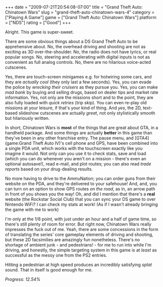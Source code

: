 +++
date = "2009-07-21T20:54:08-07:00"
title = "Grand Theft Auto: Chinatown Wars"
slug = "grand-theft-auto-chinatown-wars-4"
category = ["Playing A Game"]
game = ["Grand Theft Auto: Chinatown Wars"]
platform = ["NDS"]
rating = ["Good"]
+++

Alright.  This game is super-sweet.

There are some obvious things about a DS Grand Theft Auto to be apprehensive about.  No, the overhead driving and shooting are not as exciting as 3D over-the-shoulder.  No, the radio does not have lyrics, or real popular songs.  No, steering and accelerating with digital inputs is not as convenient as full analog controls.  No, there are no hilarious voice-acted cutscenes.

Yes, there are touch-screen minigames e.g. for hotwiring some cars, and they are <i>actually cool</i> (they only last a few seconds).  Yes, you can evade the police by <i>wrecking their cruisers</i> as they pursue you.  Yes, you can make <i>mad bank</i> by buying and selling drugs, based on dealer tips and market rate information.  Yes, not only are the missions short and to the point, they are also fully loaded with <i>quick retries</i> (trip skip).  You can even re-play old missions at your leisure, if that's your kind of thing.  And <i>yes</i>, the 2D, text-based slideshow cutscenes are actually <i>great</i>, not only stylistically smooth but hilariously written.

In short, Chinatown Wars is <b>most</b> of the things that are great about GTA, in a handheld package.  And some things are actually <b>better</b> in this game than they've been in any other franchise entry.  The pause menu, and [GTA4](game:Grand Theft Auto IV)'s cell phone and GPS, have been combined into a single PDA unit, which works with the touchscreen exactly like you imagine it would.  Not only can you use it to check stats, save and load (which you can do whenever you aren't on a mission - there's even an optional autosave!), read e-mail, and plot routes; you can also read <i>trade reports</i> based on your drug-dealing results.

No more having to drive to the AmmuNation; you can order guns from their website on the PDA, and they're delivered to your safehouse!  And, and, you can turn on an option to show GPS routes <i>on the road</i>, as in, an arrow path in front of you shows you the way!  Oh, and did I mention that there's a <b>real</b> website (the Rockstar Social Club) that you can sync your DS game to over Nintendo WiFi?  I can check my stats at work!  (As if I wasn't already bringing the game with me to work)

I'm only at the 1/8 point, with just under an hour and a half of game time, so there's still plenty of room for error.  But right now, Chinatown Wars really impresses the fuck out of me.  Yeah, there are some concessions in the form of translating the series' core gameplay elements of driving and shooting, but these 2D facsimilies are amazingly fun nonetheless.  There's no shortage of ambient junk - and pedestrians! - for me to run into while I'm driving, and honestly, the simple targeting system in this game is at <i>least</i> as successful as the messy one from the PS2 entries.

Hitting a pedestrian at high speed produces an incredibly satisfying *splat* sound.  That in itself is good enough for me.

<i>Progress: 12.54\%</i>